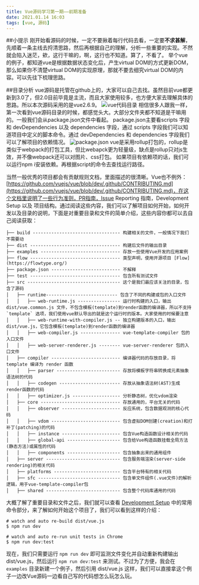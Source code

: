 ```yaml
---
title: Vue源码学习第一期——前期准备
date: 2021.01.14 16:03
tags: [vue, 源码]
---
```

##小提示
刚开始看源码的时候，一定不要揪着每行代码去看，一定要**不求甚解**，先顺着一条主线去捋清思路，然后再根据自己的理解，分析一些重要的实现。不然就会陷入迷茫，欸，这行干嘛的，啊，这行也不知道。算了，不看了。
举个vue的例子，都知道vue是根据数据状态变化后，产生virtual DOM的方式更新DOM，那么如果你不清楚virtual DOM的实现原理，那就不要去细究virtual DOM的内容。可以先往下梳理思路。

##目录分析
vue源码是托管在github上的，大家可以自己去找。虽然目前vue都更新到3.0了，但2.0目前毕竟是主流，而且大家使用较多，也方便大家去理解具体的思路。所以本次源码采用的是vue2.6.9。
![vue代码目录](https://upload-images.jianshu.io/upload_images/9056389-3f9d4d61b969ca57.png?imageMogr2/auto-orient/strip%7CimageView2/2/w/1240)
相信很多人跟我一样，第一次看到vue源码目录的时候，都感觉头大。大部分文件夹都不知道是干嘛用的。一般我们会从package.json文件中看起。
package.json主要看scripts 字段和 devDependencies 以及 dependencies 字段，通过 scripts 字段我们可以知道项目中定义的脚本命令。通过 devDependencies 和 dependencies 字段我们可以了解项目的依赖情况。
![package.json](https://upload-images.jianshu.io/upload_images/9056389-20703208514df1de.png?imageMogr2/auto-orient/strip%7CimageView2/2/w/1240)
vue是采用rollup打包的，rollup是类似于webpack的打包工具，但比webapck更为轻量级，缺点是rollup只对js生效，并不像webpack还可以对图片、css打包。
如果项目有依赖项的话，我们可以运行npm i安装依赖。再根据script的命令去查找运行路径。

当然一般优秀的项目都会有贡献规则文档，里面描述的很清晰。Vue也不例外：[https://github.com/vuejs/vue/blob/dev/.github/CONTRIBUTING.md](https://github.com/vuejs/vue/blob/dev/.github/CONTRIBUTING.md)，在这个文档里说明了一些行为准则，PR指南，Issue Reporting 指南，Development Setup 以及 项目结构。通过阅读这些内容，我们可以了解项目如何开始，如何开发以及目录的说明，下面是对重要目录和文件的简单介绍，这些内容你都可以去自己阅读获取：
```
├── build --------------------------------- 构建相关的文件，一般情况下我们不需要动
├── dist ---------------------------------- 构建后文件的输出目录
├── examples ------------------------------ 存放一些使用Vue开发的应用案例
├── flow ---------------------------------- 类型声明，使用开源项目 [Flow](https://flowtype.org/)
├── package.json -------------------------- 不解释
├── test ---------------------------------- 包含所有测试文件
├── src ----------------------------------- 这个是我们最应该关注的目录，包含了源码
│   ├── runtime--------------------------- 包含了不同的构建或包的入口文件
│   │   ├── web-runtime.js ---------------- 运行时构建的入口，输出 dist/vue.common.js 文件，不包含模板(template)到render函数的编译器，所以不支持 `template` 选项，我们使用vue默认导出的就是这个运行时的版本。大家使用的时候要注意
│   │   ├── web-runtime-with-compiler.js -- 独立构建版本的入口，输出 dist/vue.js，它包含模板(template)到render函数的编译器
│   │   ├── web-compiler.js --------------- vue-template-compiler 包的入口文件
│   │   ├── web-server-renderer.js -------- vue-server-renderer 包的入口文件
│   ├── compiler -------------------------- 编译器代码的存放目录，将 template 编译为 render 函数
│   │   ├── parser ------------------------ 存放将模板字符串转换成元素抽象语法树的代码
│   │   ├── codegen ----------------------- 存放从抽象语法树(AST)生成render函数的代码
│   │   ├── optimizer.js ------------------ 分析静态树，优化vdom渲染
│   ├── core ------------------------------ 存放通用的，平台无关的代码
│   │   ├── observer ---------------------- 反应系统，包含数据观测的核心代码
│   │   ├── vdom -------------------------- 包含虚拟DOM创建(creation)和打补丁(patching)的代码
│   │   ├── instance ---------------------- 包含Vue构造函数设计相关的代码
│   │   ├── global-api -------------------- 包含给Vue构造函数挂载全局方法(静态方法)或属性的代码
│   │   ├── components -------------------- 包含抽象出来的通用组件
│   ├── server ---------------------------- 包含服务端渲染(server-side rendering)的相关代码
│   ├── platforms ------------------------- 包含平台特有的相关代码
│   ├── sfc ------------------------------- 包含单文件组件(.vue文件)的解析逻辑，用于vue-template-compiler包
│   ├── shared ---------------------------- 包含整个代码库通用的代码
```
大概了解了重要目录和文件之后，我们就可以查看 [Development Setup](https://github.com/vuejs/vue/blob/dev/.github/CONTRIBUTING.md#development-setup) 中的常用命令部分，来了解如何开始这个项目了，我们可以看到这样的介绍：

```
# watch and auto re-build dist/vue.js
$ npm run dev

# watch and auto re-run unit tests in Chrome
$ npm run dev:test

```

现在，我们只需要运行 `npm run dev` 即可监测文件变化并自动重新构建输出 dist/vue.js，然后运行 `npm run dev:test` 来测试。不过为了方便，我会在 `examples` 目录新建一个例子，然后引用 dist/vue.js 这样，我们可以直接拿这个例子一边改Vue源码一边看自己写的代码想怎么玩怎么玩。
